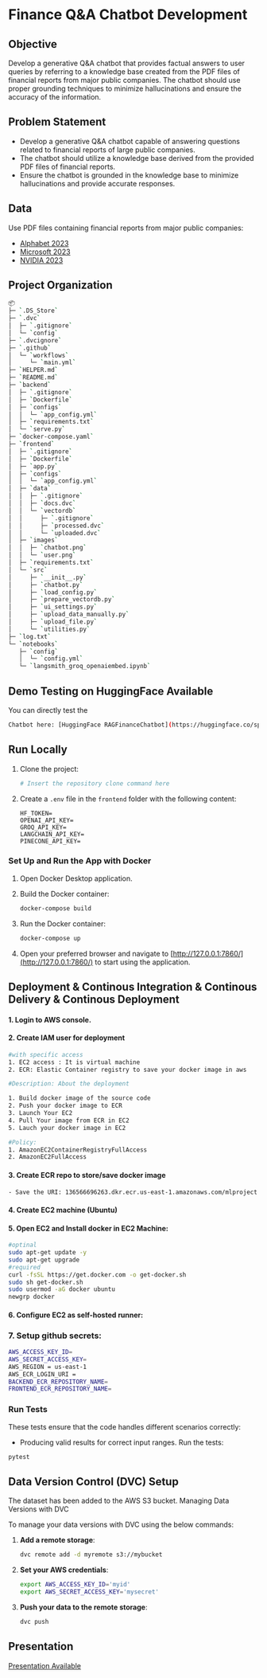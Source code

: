 # Finance Q&A Chatbot Development

## Objective

Develop a generative Q&A chatbot that provides factual answers to user queries by referring to a knowledge base created from the PDF files of financial reports from major public companies. The chatbot should use proper grounding techniques to minimize hallucinations and ensure the accuracy of the information.

## Problem Statement

- Develop a generative Q&A chatbot capable of answering questions related to financial reports of large public companies.
- The chatbot should utilize a knowledge base derived from the provided PDF files of financial reports.
- Ensure the chatbot is grounded in the knowledge base to minimize hallucinations and provide accurate responses.

## Data

Use PDF files containing financial reports from major public companies:

- [Alphabet 2023](https://abc.xyz/assets/investor/static/pdf/20230203_alphabet_10K.pdf)
- [Microsoft 2023](https://www.microsoft.com/investor/reports/ar23/)
- [NVIDIA 2023](https://s201.q4cdn.com/141608511/files/doc_financials/2023/ar/2023-Annual-Report-1.pdf)



Project Organization
------------
```bash
📦 
├─ `.DS_Store`
├─ `.dvc`
│  ├─ `.gitignore`
│  └─ `config`
├─ `.dvcignore`
├─ `.github`
│  └─ `workflows`
│     └─ `main.yml`
├─ `HELPER.md`
├─ `README.md`
├─ `backend`
│  ├─ `.gitignore`
│  ├─ `Dockerfile`
│  ├─ `configs`
│  │  └─ `app_config.yml`
│  ├─ `requirements.txt`
│  └─ `serve.py`
├─ `docker-compose.yaml`
├─ `frontend`
│  ├─ `.gitignore`
│  ├─ `Dockerfile`
│  ├─ `app.py`
│  ├─ `configs`
│  │  └─ `app_config.yml`
│  ├─ `data`
│  │  ├─ `.gitignore`
│  │  ├─ `docs.dvc`
│  │  └─ `vectordb`
│  │     ├─ `.gitignore`
│  │     ├─ `processed.dvc`
│  │     └─ `uploaded.dvc`
│  ├─ `images`
│  │  ├─ `chatbot.png`
│  │  └─ `user.png`
│  ├─ `requirements.txt`
│  └─ `src`
│     ├─ `__init__.py`
│     ├─ `chatbot.py`
│     ├─ `load_config.py`
│     ├─ `prepare_vectordb.py`
│     ├─ `ui_settings.py`
│     ├─ `upload_data_manually.py`
│     ├─ `upload_file.py`
│     └─ `utilities.py`
├─ `log.txt`
└─ `notebooks`
   ├─ `config`
   │  └─ `config.yml`
   └─ `langsmith_groq_openaiembed.ipynb`

```


## Demo Testing on HuggingFace Available

You can directly test the 
```bash
Chatbot here: [HuggingFace RAGFinanceChatbot](https://huggingface.co/spaces/sxandie/RAGFinanceChatbot)
```

## Run Locally
1. Clone the project:

    ```bash
    # Insert the repository clone command here
    ```

2. Create a `.env` file in the `frontend` folder with the following content:

    ```env
    HF_TOKEN=
    OPENAI_API_KEY=
    GROQ_API_KEY=
    LANGCHAIN_API_KEY=
    PINECONE_API_KEY=
    ```

### Set Up and Run the App with Docker

1. Open Docker Desktop application.

2. Build the Docker container:

    ```bash
    docker-compose build
    ```

3. Run the Docker container:

    ```bash
    docker-compose up
    ```

4. Open your preferred browser and navigate to [http://127.0.0.1:7860/](http://127.0.0.1:7860/) to start using the application.



## Deployment & Continous Integration & Continous Delivery & Continous Deployment

#### 1. Login to AWS console.
#### 2. Create IAM user for deployment

```bash
#with specific access
1. EC2 access : It is virtual machine
2. ECR: Elastic Container registry to save your docker image in aws

#Description: About the deployment

1. Build docker image of the source code
2. Push your docker image to ECR
3. Launch Your EC2 
4. Pull Your image from ECR in EC2
5. Lauch your docker image in EC2

#Policy:
1. AmazonEC2ContainerRegistryFullAccess
2. AmazonEC2FullAccess
```

#### 3. Create ECR repo to store/save docker image
```bash
- Save the URI: 136566696263.dkr.ecr.us-east-1.amazonaws.com/mlproject
```
#### 4. Create EC2 machine (Ubuntu)
#### 5. Open EC2 and Install docker in EC2 Machine:

```bash
#optinal
sudo apt-get update -y
sudo apt-get upgrade
#required
curl -fsSL https://get.docker.com -o get-docker.sh
sudo sh get-docker.sh
sudo usermod -aG docker ubuntu
newgrp docker
```
#### 6. Configure EC2 as self-hosted runner:

### 7. Setup github secrets:
```bash
AWS_ACCESS_KEY_ID=
AWS_SECRET_ACCESS_KEY=
AWS_REGION = us-east-1
AWS_ECR_LOGIN_URI = 
BACKEND_ECR_REPOSITORY_NAME=
FRONTEND_ECR_REPOSITORY_NAME=
```

### Run Tests
These tests ensure that the code handles different scenarios correctly:
- Producing valid results for correct input ranges.
Run the tests:

```bash
pytest
```

## Data Version Control (DVC) Setup

The dataset has been added to the AWS S3 bucket.
Managing Data Versions with DVC

To manage your data versions with DVC using the below commands:

1. **Add a remote storage**:
    ```bash
    dvc remote add -d myremote s3://mybucket
    ```
2. **Set your AWS credentials**:
    ```bash
    export AWS_ACCESS_KEY_ID='myid'
    export AWS_SECRET_ACCESS_KEY='mysecret'
    ```
3. **Push your data to the remote storage**:
    ```bash
    dvc push
    ```

## Presentation 
[Presentation Available]()
